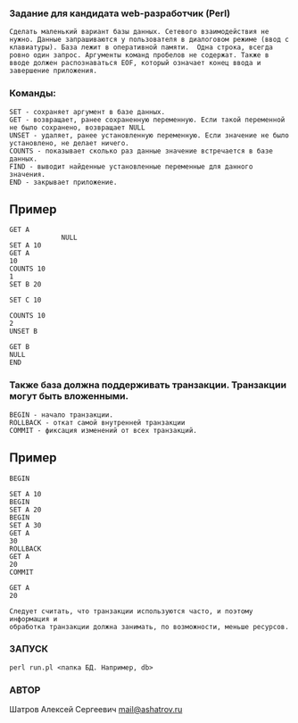 ### Задание для кандидата web-разработчик (Perl)

```
Сделать маленький вариант базы данных. Сетевого взаимодействия не
нужно. Данные запрашиваются у пользователя в диалоговом режиме (ввод с
клавиатуры). База лежит в оперативной памяти.  Одна строка, всегда
ровно один запрос. Аргументы команд пробелов не содержат. Также в
вводе должен распознаваться EOF, который означает конец ввода и
завершение приложения.
```

### Команды:
```
SET - сохраняет аргумент в базе данных.
GET - возвращает, ранее сохраненную переменную. Если такой переменной
не было сохранено, возвращает NULL
UNSET - удаляет, ранее установленную переменную. Если значение не было
установлено, не делает ничего.
COUNTS - показывает сколько раз данные значение встречается в базе данных.
FIND - выводит найденные установленные переменные для данного значения.
END - закрывает приложение.
```

## Пример
```
GET A
             NULL
SET A 10
GET A
10
COUNTS 10
1
SET B 20

SET C 10

COUNTS 10
2
UNSET B

GET B
NULL
END
```

### Также база должна поддерживать транзакции. Транзакции могут быть вложенными.
```
BEGIN - начало транзакции.
ROLLBACK - откат самой внутренней транзакции
COMMIT - фиксация изменений от всех транзакций.
```

## Пример
```
BEGIN

SET A 10
BEGIN
SET A 20
BEGIN
SET A 30
GET A
30
ROLLBACK
GET A
20
COMMIT

GET A
20
```
```
Следует считать, что транзакции используются часто, и поэтому информация и
обработка транзакции должна занимать, по возможности, меньше ресурсов.
```

### ЗАПУСК
`perl run.pl <папка БД. Например, db>`

### АВТОР
Шатров Алексей Сергеевич <mail@ashatrov.ru>